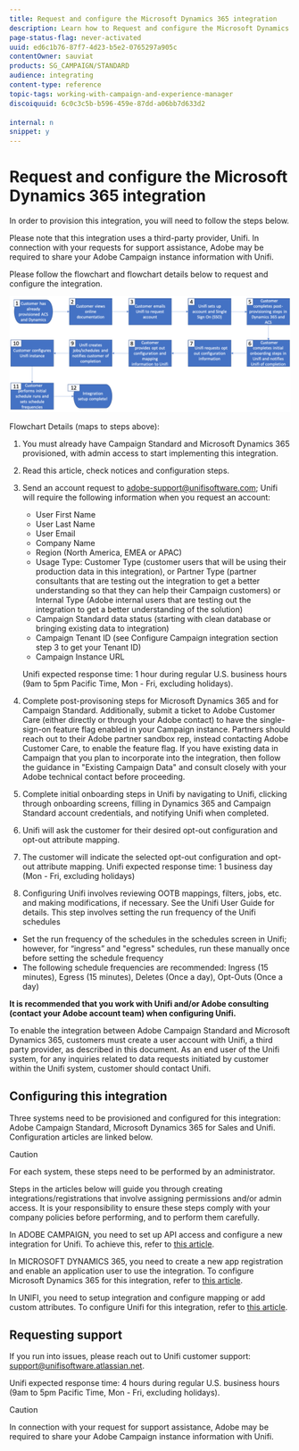 ```yaml
---
title: Request and configure the Microsoft Dynamics 365 integration
description: Learn how to Request and configure the Microsoft Dynamics 365 with Campaign Standard integration
page-status-flag: never-activated
uuid: ed6c1b76-87f7-4d23-b5e2-0765297a905c
contentOwner: sauviat
products: SG_CAMPAIGN/STANDARD
audience: integrating
content-type: reference
topic-tags: working-with-campaign-and-experience-manager
discoiquuid: 6c0c3c5b-b596-459e-87dd-a06bb7d633d2

internal: n
snippet: y
---
```


# Request and configure the Microsoft Dynamics 365 integration

In order to provision this integration, you will need to follow the steps below.

Please note that this integration uses a third-party provider, Unifi.  In connection with your requests for support assistance, Adobe may be required to share your Adobe Campaign instance information with Unifi.

Please follow the flowchart and flowchart details below to request and configure the integration.

![](assets/provisioning-wf.png)

Flowchart Details (maps to steps above):

1. You must already have Campaign Standard and Microsoft Dynamics 365 provisioned, with admin access to start implementing this integration.

1. Read this article, check notices and configuration steps.

1. Send an account request to adobe-support@unifisoftware.com; Unifi will require the following information when you request an account:
    * User First Name
    * User Last Name
    * User Email
    * Company Name
    * Region (North America, EMEA or APAC)
    * Usage Type:  Customer Type (customer users that will be using their production data in this integration), or Partner Type (partner consultants that are testing out the integration to get a better understanding so that they can help their Campaign customers) or Internal Type (Adobe internal users that are testing out the integration to get a better understanding of the solution)
    * Campaign Standard data status (starting with clean database or bringing existing data to integration)
    * Campaign Tenant ID (see Configure Campaign integration section step 3 to get your Tenant ID)
    * Campaign Instance URL

    Unifi expected response time: 1 hour during regular U.S. business hours (9am to 5pm Pacific Time, Mon - Fri, excluding holidays).

1. Complete post-provisoning steps for Microsoft Dynamics 365 and for Campaign Standard. 
    Additionally, submit a ticket to Adobe Customer Care (either directly or through your Adobe contact) to have the single-sign-on feature flag enabled in your Campaign instance. Partners should reach out to their Adobe partner sandbox rep, instead contacting Adobe Customer Care, to enable the feature flag.
    If you have existing data in Campaign that you plan to incorporate into the integration, then follow the guidance in "Existing Campaign Data" and consult closely with your Adobe technical contact before proceeding.

1. Complete initial onboarding steps in Unifi by navigating to Unifi, clicking through onboarding screens, filling in Dynamics 365 and Campaign Standard account credentials, and notifying Unifi when completed.

1. Unifi will ask the customer for their desired opt-out configuration and opt-out attribute mapping.

1. The customer will indicate the selected opt-out configuration and opt-out attribute mapping.
Unifi expected response time: 1 business day (Mon - Fri, excluding holidays)

1. Configuring Unifi involves reviewing OOTB mappings, filters, jobs, etc. and making modifications, if necessary.  See the Unifi User Guide for details.
This step involves setting the run frequency of the Unifi schedules
* Set the run frequency of the schedules in the schedules screen in Unifi; however, for “ingress” and "egress" schedules, run these manually once before setting the schedule frequency
* The following schedule frequencies are recommended: Ingress (15 minutes), Egress (15 minutes), Deletes (Once a day), Opt-Outs (Once a day)

**It is recommended that you work with Unifi and/or Adobe consulting (contact your Adobe account team) when configuring Unifi.**

To enable the integration between Adobe Campaign Standard and Microsoft Dynamics 365, customers must create a user account with Unifi, a third party provider, as described in this document.   As an end user of the Unifi system, for any inquiries related to data requests initiated by customer within the Unifi system, customer should contact Unifi.

## Configuring this integration

Three systems need to be provisioned and configured for this integration: Adobe Campaign Standard, Microsoft Dynamics 365 for Sales and Unifi. Configuration articles are linked below.

>[!CAUTION]
>
>For each system, these steps need to be performed by an administrator.
>
>Steps in the articles below will guide you through creating integrations/registrations that involve assigning permissions and/or admin access.  It is your responsibility to ensure these steps comply with your company policies before performing, and to perform them carefully.

In ADOBE CAMPAIGN, you need to set up API access and configure a new integration for Unifi. To achieve this, refer to [this article](../../integrating/using/configure-adobe-io-for-ms-dynamic.md).

In MICROSOFT DYNAMICS 365, you need to create a new app registration and enable an application user to use the integration.  To configure Microsoft Dynamics 365 for this integration, refer to [this article](../../integrating/using/configure-microsoft-dynamics-365-for-campaign-integration.md).

In UNIFI, you need to setup integration and configure mapping or add custom attributes. To configure Unifi for this integration, refer to [this article](../../integrating/using/configure-unifi-for-microsoft-dynamics-365-integration.md).

## Requesting support 

If you run into issues, please reach out to Unifi customer support: [support@unifisoftware.atlassian.net](mailto:support@unifisoftware.atlassian.net). 

Unifi expected response time: 4 hours during regular U.S. business hours (9am to 5pm Pacific Time, Mon - Fri, excluding holidays).

>[!CAUTION]
>
>In connection with your request for support assistance, Adobe may be required to share your Adobe Campaign instance information with Unifi.